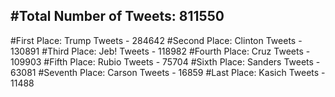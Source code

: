 #Total Number of Tweets: 811550 
---
#First Place: Trump Tweets - 284642
#Second Place: Clinton Tweets - 130891
#Third Place: Jeb! Tweets - 118982
#Fourth Place: Cruz Tweets - 109903
#Fifth Place: Rubio Tweets - 75704
#Sixth Place: Sanders Tweets - 63081
#Seventh Place: Carson Tweets - 16859
#Last Place: Kasich Tweets - 11488
